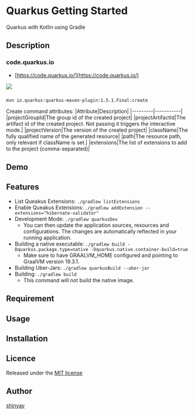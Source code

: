 # Quarkus Getting Started

Quarkus with Kotlin using Gradle

## Description
### code.quarkus.io
- [https://code.quarkus.io/](https://code.quarkus.io/)

![](https://user-images.githubusercontent.com/3072734/95756502-d45cef00-0ce0-11eb-9f6a-412529f5d941.png)



### 

`mvn io.quarkus:quarkus-maven-plugin:1.5.1.Final:create`

Create command attributes:
|Attribute|Description|
|---------|-----------|
|projectGroupId|The group id of the created project|
|projectArtifactId|The artifact id of the created project. Not passing it triggers the interactive mode.|
|projectVersion|The version of the created project|
|className|The fully qualified name of the generated resource|
|path|The resource path, only relevant if className is set.|
|extensions|The list of extensions to add to the project (comma-separated)|


## Demo

## Features

- List Queakus Extensions: `./gradlew listExtensions`
- Enable Queakus Extensions: `./gradlew addExtension --extensions="hibernate-validator"`
- Development Mode: `./gradlew quarkusDev`
    - You can then update the application sources, resources and configurations. The changes are automatically reflected in your running application.
- Building a native executable: `./gradlew build -Dquarkus.package.type=native -Dquarkus.native.container-build=true`
    - Make sure to have GRAALVM_HOME configured and pointing to GraalVM version 19.3.1.
- Building Uber-Jars: `./gradlew quarkusBuild --uber-jar`
- Building: `./gradlew build`
    - This command will not build the native image.

## Requirement

## Usage

## Installation

## Licence

Released under the [MIT license](https://gist.githubusercontent.com/shinyay/56e54ee4c0e22db8211e05e70a63247e/raw/34c6fdd50d54aa8e23560c296424aeb61599aa71/LICENSE)

## Author

[shinyay](https://github.com/shinyay)
